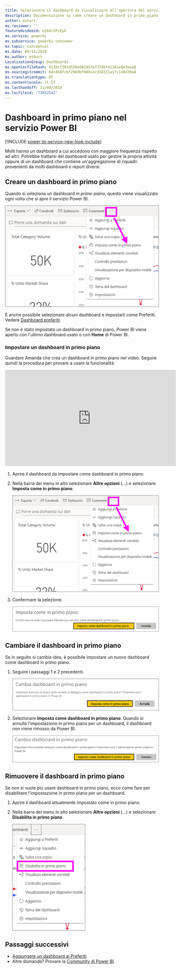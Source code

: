```yaml
---
title: Selezionare il dashboard da visualizzare all'apertura del servizio Power BI
description: Documentazione su come creare un dashboard in primo piano nel servizio Power BI
author: mihart
ms.reviewer: ''
featuredvideoid: G26dr2PsEpk
ms.service: powerbi
ms.subservice: powerbi-consumer
ms.topic: conceptual
ms.date: 09/14/2019
ms.author: mihart
LocalizationGroup: Dashboards
ms.openlocfilehash: 412bcf397d550e002957e7379bf41381e8e3eea8
ms.sourcegitcommit: 64c860fcbf2969bf089cec358331a1fc1e0d39a8
ms.translationtype: HT
ms.contentlocale: it-IT
ms.lasthandoff: 11/09/2019
ms.locfileid: "73852542"
---
```

# <a name="featured-dashboards-in-the-power-bi-service"></a>Dashboard in primo piano nel servizio Power BI

[!INCLUDE [power-bi-service-new-look-include](../includes/power-bi-service-new-look-include.md)]

Molti hanno un dashboard a cui accedono con maggiore frequenza rispetto ad altri. Potrebbe trattarsi del dashboard usato per gestire la propria attività oppure di un dashboard che contiene un'aggregazione di riquadri provenienti da molti dashboard e report diversi.

## <a name="create-a-featured-dashboard"></a>Creare un dashboard in primo piano
Quando si seleziona un dashboard *in primo piano*, questo viene visualizzato ogni volta che si apre il servizio Power BI. 

![Icona Imposta come in primo piano](./media/end-user-featured/power-bi-dropdown.png)

È anche possibile selezionare alcuni dashboard e impostarli come Preferiti. Vedere [Dashboard preferiti](end-user-favorite.md).

Se non è stato impostato un dashboard in primo piano, Power BI viene aperto con l'ultimo dashboard usato o con **Home** di Power BI. 

### <a name="set-a-dashboard-as-featured"></a>Impostare un dashboard in primo piano
Guardare Amanda che crea un dashboard in primo piano nel video. Seguire quindi la procedura per provare a usare la funzionalità.

<iframe width="560" height="315" src="https://www.youtube.com/embed/G26dr2PsEpk" frameborder="0" allowfullscreen></iframe>


1. Aprire il dashboard da impostare come dashboard in primo piano. 
2. Nella barra dei menu in alto selezionare **Altre opzioni** (...) e selezionare **Imposta come in primo piano**. 
   
    ![Icona Imposta come in primo piano](./media/end-user-featured/power-bi-dropdown.png)
3. Confermare la selezione.
   
    ![Impostare il dashboard in primo piano](./media/end-user-featured/power-bi-featured-confirm.png)

## <a name="change-the-featured-dashboard"></a>Cambiare il dashboard in primo piano
Se in seguito si cambia idea, è possibile impostare un nuovo dashboard come dashboard in primo piano.

1. Seguire i passaggi 1 e 2 precedenti.
   
    ![Finestra Cambia dashboard in primo piano](./media/end-user-featured/power-bi-change-feature.png)
2. Selezionare **Imposta come dashboard in primo piano**. Quando si annulla l'impostazione in primo piano per un dashboard, il dashboard non viene rimosso da Power BI. 
   
    ![Messaggio di operazione completata](./media/end-user-featured/power-bi-unfeature-new.png)

## <a name="remove-the-featured-dashboard"></a>Rimuovere il dashboard in primo piano
Se non si vuole più usare dashboard in primo piano, ecco come fare per disabilitare l'impostazione in primo piano per un dashboard.

1. Aprire il dashboard attualmente impostato come in primo piano.
2. Nella barra dei menu in alto selezionare **Altre opzioni** (...) e selezionare **Disabilita in primo piano**.

    ![Opzione Disabilita in primo piano selezionata](./media/end-user-featured/power-bi-unfeature-newer.png)
   
## <a name="next-steps"></a>Passaggi successivi
- [Aggiungere un dashboard ai Preferiti](end-user-favorite.md)
- Altre domande? Provare la [Community di Power BI](https://community.powerbi.com/).

